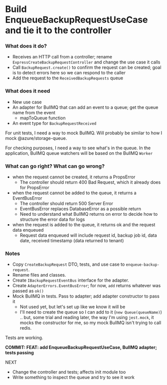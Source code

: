 # Build EnqueueBackupRequestUseCase and tie it to the controller

### What does it do?

-  Receives an HTTP call from a controller; rename `ExpressCreateBackupRequestController` and change the use case it calls
-  Call `BackupRequest.create()` to confirm the request can be created; goal is to detect errors here so we can respond to the caller
-  Add the request to the `ReceivedBackupRequests` queue

### What does it need

-  New use case
-  An adapter for BullMQ that can add an event to a queue; get the queue name from the event
   -  mapToQueue function
-  An event type for `BackupRequestReceived`

For unit tests, I need a way to mock BullMQ. Will probably be similar to how I mock @azure/storage-queue.

For checking purposes, I need a way to see what's in the queue. In the application, BullMQ queue watchers will be based on the BullMQ `Worker`

### What can go right? What can go wrong?

-  when the request cannot be created, it returns a PropsError
   -  The controller should return 400 Bad Request, which it already does for PropsError
-  when the request cannot be added to the queue, it returns a EventBusError
   -  The controller should return 500 Server Error
   -  EventBusError replaces DatabaseError as a possible return
   -  Need to understand what BullMQ returns on error to decide how to structure the error data for logs
-  when the request is added to the queue, it returns ok and the request data enqueued
   -  Request data enqueued will include request id, backup job id, data date, received timestamp (data returned to tenant)

### Notes

-  Copy `CreateBackupRequest` DTO, tests, and use case to `enqueue-backup-request`.
-  Rename files and classes.
-  Create `IBackupRequestEventBus` interface for the adapter.
-  Create `AdapterErrors.EventBusError`; for now, `add` returns whatever was passed as `ok()`
-  Mock BullMQ in tests. Pass to adapter; add adapter constructor to pass it
   -  Not used yet, but let's set up like we know it will be
   -  I'll need to create the queue so I can add to it (`new Queue(queueName)`) .. but, some trial and reading later, the way I'm using `jest.mock`, it mocks the constructor for me, so my mock BullMQ isn't trying to call redis.

Tests are working.

**COMMIT: FEAT: add EnqueueBackupRequestUseCase, BullMQ adapter; tests passing**

NEXT

-  Change the controller and tests; affects init module too
-  Write something to inspect the queue and try to see it work
